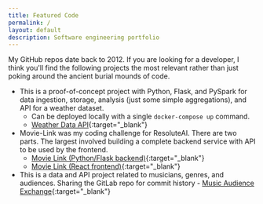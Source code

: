 ```yaml
---
title: Featured Code
permalink: /
layout: default
description: Software engineering portfolio
---
```


My GitHub repos date back to 2012. If you are looking for a developer, I think you'll find the following projects the most relevant rather than just poking around the ancient burial mounds of code.

- This is a proof-of-concept project with Python, Flask, and PySpark for data ingestion, storage, analysis (just some simple aggregations), and API for a weather dataset.
  - Can be deployed locally with a single `docker-compose up` command.
  - [Weather Data API](https://github.com/sjlawson/weatherdata-pyspark-api){:target="_blank"}
- Movie-Link was my coding challenge for ResoluteAI. There are two parts. The largest involved building a complete backend service with API to be used by the frontend.
  - [Movie Link (Python/Flask backend)](https://github.com/sjlawson/movie-link-backend){:target="_blank"}
  - [Movie Link (React frontend)](https://github.com/sjlawson/movie-link-frontend){:target="_blank"}
- This is a data and API project related to musicians, genres, and audiences. Sharing the GitLab repo for commit history
      - [Music Audience Exchange](https://gitlab.com/sjlawson/maxdata){:target="_blank"}
